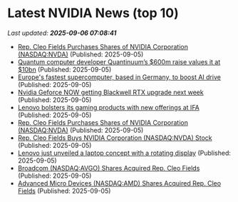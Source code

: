 # Latest NVIDIA News (top 10)
_Last updated: **2025-09-06 07:08:41**_

- [Rep. Cleo Fields Purchases Shares of NVIDIA Corporation (NASDAQ:NVDA)](https://www.etfdailynews.com/2025/09/05/rep-cleo-fields-purchases-shares-of-nvidia-corporation-nasdaqnvda-5/) (Published: 2025-09-05)
- [Quantum computer developer Quantinuum’s $600m raise values it at $10bn](https://biztoc.com/x/ced7a69bf474199e) (Published: 2025-09-05)
- [Europe's fastest supercomputer, based in Germany, to boost AI drive](https://www.thelocal.de/20250905/europes-fastest-supercomputer-based-in-germany-to-boost-ai-drive) (Published: 2025-09-05)
- [Nvidia Geforce NOW getting Blackwell RTX upgrade next week](https://www.madshrimps.be/news/nvidia-geforce-now-getting-blackwell-rtx-upgrade-next-week/) (Published: 2025-09-05)
- [Lenovo bolsters its gaming products with new offerings at IFA](https://www.androidheadlines.com/2025/09/lenovo-bolsters-its-gaming-products-with-new-offerings-at-ifa.html) (Published: 2025-09-05)
- [Rep. Cleo Fields Purchases Shares of NVIDIA Corporation (NASDAQ:NVDA)](https://www.etfdailynews.com/2025/09/05/rep-cleo-fields-purchases-shares-of-nvidia-corporation-nasdaqnvda-4/) (Published: 2025-09-05)
- [Rep. Cleo Fields Buys NVIDIA Corporation (NASDAQ:NVDA) Stock](https://www.etfdailynews.com/2025/09/05/rep-cleo-fields-buys-nvidia-corporation-nasdaqnvda-stock-5/) (Published: 2025-09-05)
- [Lenovo just unveiled a laptop concept with a rotating display](https://www.androidheadlines.com/2025/09/lenovo-just-unveiled-a-laptop-concept-with-a-rotating-display.html) (Published: 2025-09-05)
- [Broadcom (NASDAQ:AVGO) Shares Acquired Rep. Cleo Fields](https://www.etfdailynews.com/2025/09/05/broadcom-nasdaqavgo-shares-acquired-rep-cleo-fields/) (Published: 2025-09-05)
- [Advanced Micro Devices (NASDAQ:AMD) Shares Acquired Rep. Cleo Fields](https://www.etfdailynews.com/2025/09/05/advanced-micro-devices-nasdaqamd-shares-acquired-rep-cleo-fields-2/) (Published: 2025-09-05)

